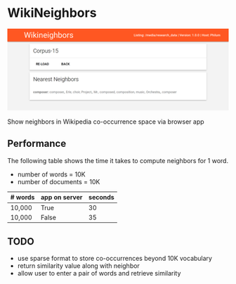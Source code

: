 # WikiNeighbors

![Example Screenshot](example.png)

Show neighbors in Wikipedia co-occurrence space via browser app

## Performance

The following table shows the time it takes to compute neighbors for 1 word.

* number of words = 10K
* number of documents = 10K

| # words | app on server  | seconds |
|---------|----------------|---------|
| 10,000  | True           | 30      |
| 10,000  | False          | 35      |



## TODO

* use sparse format to store co-occurrences beyond 10K vocabulary
* return similarity value along with neighbor
* allow user to enter a pair of words and retrieve similarity

